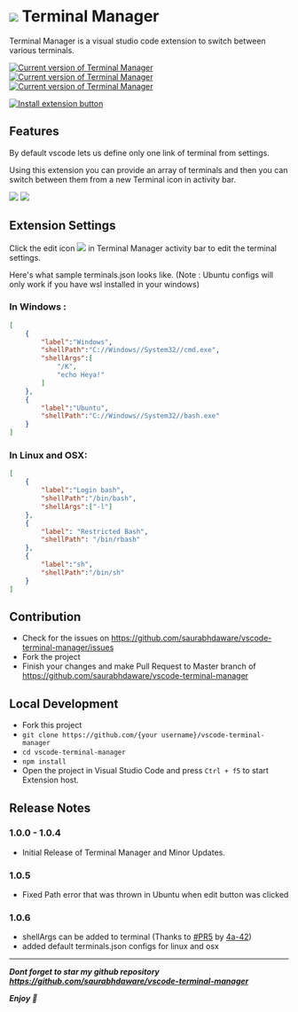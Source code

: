 # ![](https://github.com/saurabhdaware/vscode-terminal-manager/raw/master/resources/terminal.png) Terminal Manager

Terminal Manager is a visual studio code extension to switch between various terminals.

[![Current version of Terminal Manager](https://vsmarketplacebadge.apphb.com/version-short/saurabh.terminal-manager.svg)](https://marketplace.visualstudio.com/items?itemName=saurabh.terminal-manager) [![Current version of Terminal Manager](https://vsmarketplacebadge.apphb.com/downloads/saurabh.terminal-manager.svg)](https://marketplace.visualstudio.com/items?itemName=saurabh.terminal-manager) [![Current version of Terminal Manager](https://vsmarketplacebadge.apphb.com/rating-short/saurabh.terminal-manager.svg)](https://marketplace.visualstudio.com/items?itemName=saurabh.terminal-manager)

[![Install extension button](https://res.cloudinary.com/saurabhdaware/image/upload/v1564401766/saurabhdaware.in/otherAssets/iebutton.png)](https://marketplace.visualstudio.com/items?itemName=saurabh.terminal-manager)

## Features

By default vscode lets us define only one link of terminal from settings.

Using this extension you can provide an array of terminals and then you can switch between them from a new Terminal icon in activity bar.

![](https://github.com/saurabhdaware/vscode-terminal-manager/raw/master/screenshots/ss1.png)
![](https://github.com/saurabhdaware/vscode-terminal-manager/raw/master/screenshots/ss2.png)

## Extension Settings

Click the edit icon ![](https://github.com/saurabhdaware/vscode-terminal-manager/raw/master/resources/edit.png) in Terminal Manager activity bar to edit the terminal settings.

Here's what sample terminals.json looks like. (Note : Ubuntu configs will only work if you have wsl installed in your windows)

### In Windows :
```json
[
    {
        "label":"Windows",
        "shellPath":"C://Windows//System32//cmd.exe",
        "shellArgs":[
            "/K",
            "echo Heya!"
        ]
    },
    {
        "label":"Ubuntu",
        "shellPath":"C://Windows//System32//bash.exe"
    }
]
```

### In Linux and OSX:
```json
[
    {
        "label":"Login bash",
        "shellPath":"/bin/bash",
        "shellArgs":["-l"]
    },
    {
        "label": "Restricted Bash",
        "shellPath": "/bin/rbash"
    },
    {
        "label":"sh",
        "shellPath":"/bin/sh"
    }
]
```

## Contribution

- Check for the issues on https://github.com/saurabhdaware/vscode-terminal-manager/issues
- Fork the project
- Finish your changes and make Pull Request to Master branch of https://github.com/saurabhdaware/vscode-terminal-manager

## Local Development

- Fork this project
- `git clone https://github.com/{your username}/vscode-terminal-manager`
- `cd vscode-terminal-manager`
- `npm install`
- Open the project in Visual Studio Code and press `Ctrl + f5` to start Extension host.

## Release Notes

### 1.0.0 - 1.0.4

- Initial Release of Terminal Manager and Minor Updates.

### 1.0.5

- Fixed Path error that was thrown in Ubuntu when edit button was clicked

### 1.0.6

- shellArgs can be added to terminal (Thanks to [#PR5](https://github.com/saurabhdaware/vscode-terminal-manager/pull/5) by [4a-42](https://github.com/4a-42))
- added default terminals.json configs for linux and osx


----

***Dont forget to star my github repository https://github.com/saurabhdaware/vscode-terminal-manager***

***Enjoy 🎉***
